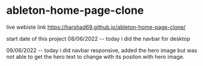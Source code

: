 # ableton-home-page-clone

live webiste link https://harshad69.github.io/ableton-home-page-clone/

start date of this project 08/06/2022 -- today i did the navbar for desktop 

09/06/2022 -- today i did navbar responsive, added the hero image but was not able to get the hero text to change with its positon with hero image.
